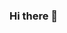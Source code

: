 ### Hi there 👋

<!--
**BotCorn/BotCorn** is a ✨ _special_ ✨ repository because its `README.md` (this file) appears on your GitHub profile.

Here are some ideas to get you started:

- 🔭 I’m currently working in school
- 🌱 I’m currently learning Discord.js
- 💬 Ask me about gifflar
- 📫 How to reach me: Buddicorn#1098 on discord
- ⚡ Fun fact: I like brooms
-->

